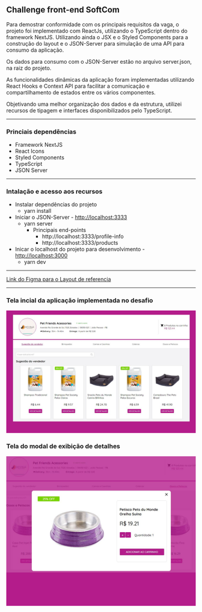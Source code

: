 ## Challenge front-end SoftCom

Para demostrar conformidade com os principais requisitos da vaga, o projeto foi implementado com ReactJs, utilizando o TypeScript dentro do framework NextJS. Utilizando ainda o JSX e o Styled Components para a construção do layout e o JSON-Server para simulação de uma API para consumo da aplicação.

Os dados para consumo com o JSON-Server estão no arquivo server.json, na raiz do projeto.

As funcionalidades dinâmicas da aplicação foram implementadas utilizando React Hooks e Context API para facilitar a comunicação e compartilhamento de estados entre os vários componentes.

Objetivando uma melhor organização dos dados e da estrutura, utilizei recursos de tipagem e interfaces disponibilizados pelo TypeScript.


- - -
### Princiais dependências

- Framework NextJS
- React Icons
- Styled Components
- TypeScript
- JSON Server

- - -
### Intalação e acesso aos recursos
+ Instalar dependências do projeto
    - yarn install
+ Iniciar o JSON-Server - [http://localhost:3333](http://localhost:3000)
    - yarn server
        - Principais end-points
            -   http://localhost:3333/profile-info
            -   http://localhost:3333/products
+ Inicar o localhost do projeto para desenvolvimento - [http://localhost:3000](http://localhost:3000)
    - yarn dev

- - -

[Link do Figma para o Layout de referencia](https://www.figma.com/file/ebcFb6dxwj4JkN7vENzgeQ/Desafio-UX?node-id=3585%3A0)

- - -

### Tela incial da aplicação implementada no desafio
![Tela inicla da aplicação](./assets/tela-nicial.JPG)

### Tela do modal de exibição de detalhes
![Tela modal](./assets/tela-modal.JPG)